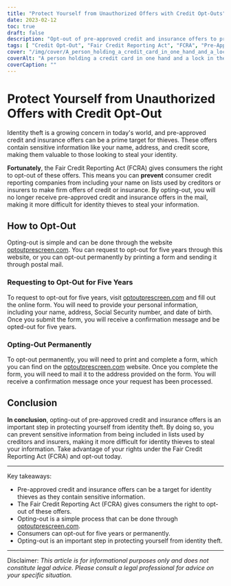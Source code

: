 ```yaml
---
title: "Protect Yourself from Unauthorized Offers with Credit Opt-Outs"
date: 2023-02-12
toc: true
draft: false
description: "Opt-out of pre-approved credit and insurance offers to prevent consumer credit reporting companies from providing your information to businesses and reduce the risk of identity theft."
tags: [ "Credit Opt-Out", "Fair Credit Reporting Act", "FCRA", "Pre-Approved Offers", "Identity Theft Prevention", "Consumer Credit Reporting Companies"]
cover: "/img/cover/A_person_holding_a_credit_card_in_one_hand_and_a_lock.png"
coverAlt: "A person holding a credit card in one hand and a lock in the other hand, with a concerned look on their face, as if they are worried about the safety of their personal information."
coverCaption: ""
---
```


# Protect Yourself from Unauthorized Offers with Credit Opt-Out

Identity theft is a growing concern in today's world, and pre-approved credit and insurance offers can be a prime target for thieves. These offers contain sensitive information like your name, address, and credit score, making them valuable to those looking to steal your identity.

**Fortunately**, the Fair Credit Reporting Act (FCRA) gives consumers the right to opt-out of these offers. This means you can **prevent** consumer credit reporting companies from including your name on lists used by creditors or insurers to make firm offers of credit or insurance. By opting-out, you will no longer receive pre-approved credit and insurance offers in the mail, making it more difficult for identity thieves to steal your information.

## How to Opt-Out

Opting-out is simple and can be done through the website [optoutprescreen.com](https://www.optoutprescreen.com/). You can request to opt-out for five years through this website, or you can opt-out permanently by printing a form and sending it through postal mail.

### Requesting to Opt-Out for Five Years

To request to opt-out for five years, visit [optoutprescreen.com](https://www.optoutprescreen.com/) and fill out the online form. You will need to provide your personal information, including your name, address, Social Security number, and date of birth. Once you submit the form, you will receive a confirmation message and be opted-out for five years.

### Opting-Out Permanently

To opt-out permanently, you will need to print and complete a form, which you can find on the [optoutprescreen.com](https://www.optoutprescreen.com/) website. Once you complete the form, you will need to mail it to the address provided on the form. You will receive a confirmation message once your request has been processed.

## Conclusion
**In conclusion**, opting-out of pre-approved credit and insurance offers is an important step in protecting yourself from identity theft. By doing so, you can prevent sensitive information from being included in lists used by creditors and insurers, making it more difficult for identity thieves to steal your information. Take advantage of your rights under the Fair Credit Reporting Act (FCRA) and opt-out today.

________________________________________________________________________

Key takeaways:

- Pre-approved credit and insurance offers can be a target for identity thieves as they contain sensitive information.
- The Fair Credit Reporting Act (FCRA) gives consumers the right to opt-out of these offers.
- Opting-out is a simple process that can be done through [optoutprescreen.com](https://www.optoutprescreen.com/).
- Consumers can opt-out for five years or permanently.
- Opting-out is an important step in protecting yourself from identity theft.

________________________________________________________________________

Disclaimer: *This article is for informational purposes only and does not constitute legal advice. Please consult a legal professional for advice on your specific situation.*
